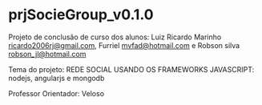 prjSocieGroup_v0.1.0
==================


Projeto de conclusão de curso dos alunos: Luiz Ricardo Marinho <ricardo2006rj@gmail.com>, Furriel <mvfad@hotmail.com> e Robson silva <robson_jl@hotmail.com>

Tema do projeto: REDE SOCIAL USANDO OS FRAMEWORKS JAVASCRIPT: nodejs, angularjs e mongodb


Professor Orientador: Veloso
